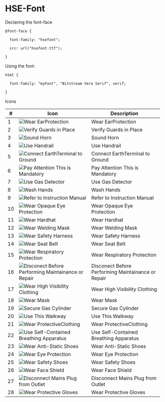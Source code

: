 # HSE-Font



Declaring the font-face



    @font-face {

      font-family: "hsefont";

      src: url("hsefont.ttf");

    }

    

Using the font:



    html {

      font-family: "myFont", "Bitstream Vera Serif", serif;

    }



Icons


| # | Icon | Description |
|--------|--------|--------|
|1| ![Wear EarProtection](hse_svg/file28.svg) | Wear EarProtection | X
|2| ![Verify Guards in Place](hse_svg/file01.svg) | Verify Guards in Place | X
|3| ![Sound Horn](hse_svg/file02.svg) | Sound Horn | X
|4| ![Use Handrail](hse_svg/file03.svg) | Use Handrail | X
|5| ![Connect EarthTerminal to Ground](hse_svg/file04.svg) | Connect EarthTerminal to Ground | X
|6| ![Pay Attention This is Mandatory](hse_svg/file06.svg) | Pay Attention This is Mandatory | X
|7| ![Use Gas Detector](hse_svg/file07.svg) | Use Gas Detector | X
|8| ![Wash Hands](hse_svg/file08.svg) | Wash Hands | X
|9| ![Refer to Instruction Manual](hse_svg/file09.svg) | Refer to Instruction Manual | X
|10| ![Wear Opaque Eye Protection](hse_svg/file10.svg) | Wear Opaque Eye Protection | X
|11| ![Wear Hardhat](hse_svg/file11.svg) | Wear Hardhat | X
|12| ![Wear Welding Mask](hse_svg/file13.svg) | Wear Welding Mask | X
|13| ![Wear Safety Harness](hse_svg/file14.svg) | Wear Safety Harness | X
|14| ![Wear Seat Belt](hse_svg/file15.svg) | Wear Seat Belt | X
|15| ![Wear Respiratory Protection](hse_svg/file16.svg) | Wear Respiratory Protection  |  X
|16| ![Disconect Before Performing Maintainance or Repair](hse_svg/file17.svg) | Disconect Before Performing Maintainance or Repair | X
|17| ![Wear High Visibility Clothing](hse_svg/file18.svg) | Wear High Visibility Clothing  | X
|18| ![Wear Mask](hse_svg/file19.svg) | Wear Mask  | X
|19| ![Secure Gas Cylinder](hse_svg/file20.svg) | Secure Gas Cylinder  |  X
|20| ![Use This Walkway ](hse_svg/file21.svg) | Use This Walkway  | X
|21| ![Wear ProtectiveClothing](hse_svg/file22.svg) | Wear ProtectiveClothing  | X
|22| ![Use Self-Contained Breathing Apparatus](hse_svg/file23.svg) | Use Self-Contained Breathing Apparatus  | X
|23| ![Wear Anti-Static Shoes](hse_svg/file24.svg) | Wear Anti-Static Shoes |  X
|24| ![Wear Eye Protection](hse_svg/file25.svg) | Wear Eye Protection  | X
|25| ![Wear Safety Shoes](hse_svg/file26.svg) | Wear Safety Shoes  | X
|26| ![Wear Face Shield](hse_svg/file27.svg) | Wear Face Shield  | X
|27| ![Disconnect Mains Plug from Outlet](hse_svg/file12.svg) | Disconnect Mains Plug from Outlet | X
|28| ![Wear Protective Gloves](hse_svg/file30.svg) | Wear Protective Gloves | X








